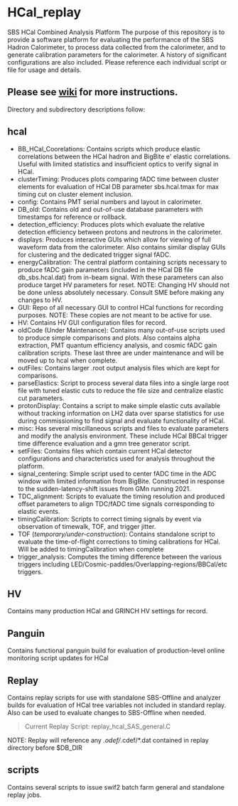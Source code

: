 # HCal_replay
SBS HCal Combined Analysis Platform
The purpose of this repository is to provide a software platform for evaluating the performance of the SBS Hadron Calorimeter, to process data collected from the calorimeter, and to generate calibration parameters for the calorimeter. A history of significant configurations are also included. Please reference each individual script or file for usage and details.

Please see [wiki](https://sbs.jlab.org/wiki/index.php/HOW_TOs#BigBite_Spectrometer_.28BB.29) for more instructions.
---
Directory and subdirectory descriptions follow:
## hcal
- BB_HCal_Coorelations: Contains scripts which produce elastic correlations between the HCal hadron and BigBite e' elastic correlations. Useful with limited statistics and insufficient optics to verify signal in HCal.
- clusterTiming: Produces plots comparing fADC time between cluster elements for evaluation of HCal DB parameter sbs.hcal.tmax for max timing cut on cluster element inclusion.
- config: Contains PMT serial numbers and layout in calorimeter.
- DB_old: Contains old and out-of-use database parameters with timestamps for reference or rollback.
- detection_efficiency: Produces plots which evaluate the relative detection efficiency between protons and neutrons in the calorimeter.
- displays: Produces interactive GUIs which allow for viewing of full waveform data from the calorimeter. Also contains similar display GUIs for clustering and the dedicated trigger signal fADC.
- energyCalibration: The central platform containing scripts necessary to produce fADC gain parameters (included in the HCal DB file db_sbs.hcal.dat) from in-beam signal. With these parameters can also produce target HV parameters for reset. NOTE: Changing HV should not be done unless absolutely necessary. Consult SME before making any changes to HV.
- GUI: Repo of all necessary GUI to control HCal functions for recording purposes. NOTE: These copies are not meant to be active for use.
- HV: Contains HV GUI configuration files for record.
- oldCode (Under Maintenance): Contains many out-of-use scripts used to produce simple comparisons and plots. Also contains alpha extraction, PMT quantum efficiency analysis, and cosmic fADC gain calibration scripts. These last three are under maintenance and will be moved up to hcal when complete.
- outFiles: Contains larger .root output analysis files which are kept for comparisons.
- parseElastics: Script to process several data files into a single large root file with tuned elastic cuts to reduce the file size and centralize elastic cut parameters.
- protonDisplay: Contains a script to make simple elastic cuts available without tracking information on LH2 data over sparse statistics for use during commissioning to find signal and evaluate functionality of HCal.
- misc: Has several miscillaneous scripts and files to evaluate parameters and modify the analysis environment. These include HCal BBCal trigger time difference evaluation and a gmn tree generator script.
- setFiles: Contains files which contain current HCal detector configurations and characteristics used for analysis throughout the platform.
- signal_centering: Simple script used to center fADC time in the ADC window with limited information from BigBite. Constructed in response to the sudden-latency-shift issues from GMn running 2021.
- TDC_alignment: Scripts to evaluate the timing resolution and produced offset parameters to align TDC/fADC time signals corresponding to elastic events.
- timingCalibration: Scripts to correct timing signals by event via observation of timewalk, TOF, and trigger jitter. 
- TOF (*temporary/under-construction*): Contains standalone script to evaluate the time-of-flight corrections to timing calibrations for HCal. Will be added to timingCalibration when complete
- trigger_analysis: Computes the timing difference between the various triggers including LED/Cosmic-paddles/Overlapping-regions/BBCal/etc triggers.

## HV
Contains many production HCal and GRINCH HV settings for record.

## Panguin
Contains functional panguin build for evaluation of production-level online monitoring script updates for HCal

## Replay
Contains replay scripts for use with standalone SBS-Offline and analyzer builds for evaluation of HCal tree variables not included in standard replay. Also can be used to evaluate changes to SBS-Offline when needed.
> Current Replay Script: replay_hcal_SAS_general.C

NOTE: Replay will reference any *.odef/*.cdef/*.dat contained in replay directory before $DB_DIR

## scripts
Contains several scripts to issue swif2 batch farm general and standalone replay jobs.